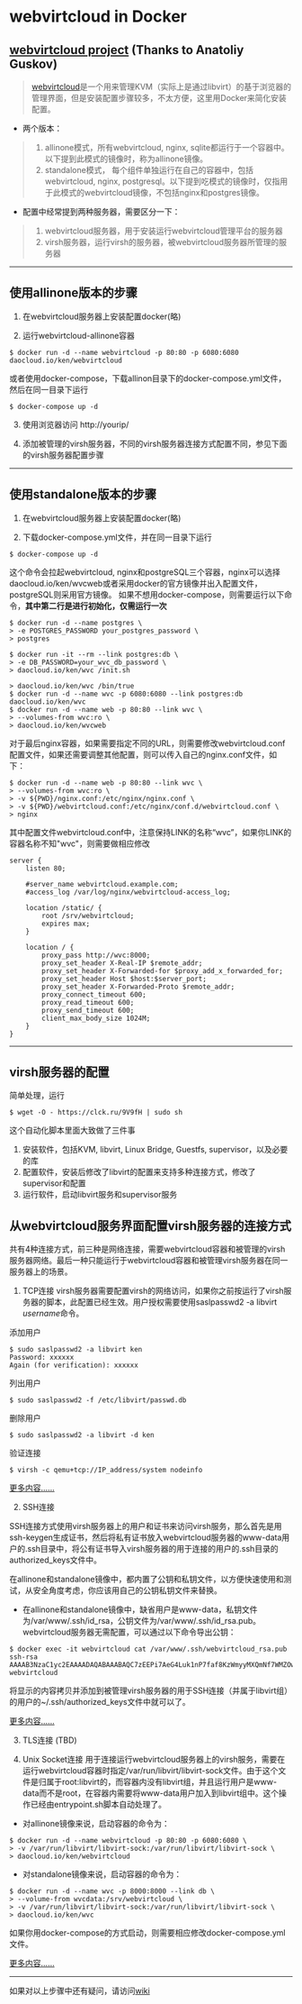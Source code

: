# webvirtcloud in Docker
## [webvirtcloud project](https://github.com/retspen/webvirtcloud) (Thanks to Anatoliy Guskov)

>[webvirtcloud](https://github.com/retspen/webvirtcloud)是一个用来管理KVM（实际上是通过libvirt）的基于浏览器的管理界面，但是安装配置步骤较多，不太方便，这里用Docker来简化安装配置。

- 两个版本：
> 1. allinone模式，所有webvirtcloud, nginx, sqlite都运行于一个容器中。以下提到此模式的镜像时，称为allinone镜像。
> 2. standalone模式， 每个组件单独运行在自己的容器中，包括webvirtcloud, nginx, postgresql。以下提到吃模式的镜像时，仅指用于此模式的webvirtcloud镜像，不包括nginx和postgres镜像。

- 配置中经常提到两种服务器，需要区分一下：
> 1. webvirtcloud服务器，用于安装运行webvirtcloud管理平台的服务器
> 2. virsh服务器，运行virsh的服务器，被webvirtcloud服务器所管理的服务器

--------
## 使用allinone版本的步骤
1. 在webvirtcloud服务器上安装配置docker(略)

2. 运行webvirtcloud-allinone容器

```
$ docker run -d --name webvirtcloud -p 80:80 -p 6080:6080 daocloud.io/ken/webvirtcloud
```
或者使用docker-compose，下载allinon目录下的docker-compose.yml文件，然后在同一目录下运行
```
$ docker-compose up -d
```

3. 使用浏览器访问 http://yourip/

4. 添加被管理的virsh服务器，不同的virsh服务器连接方式配置不同，参见下面的virsh服务器配置步骤

--------
## 使用standalone版本的步骤
1. 在webvirtcloud服务器上安装配置docker(略)

2. 下载docker-compose.yml文件，并在同一目录下运行
```
$ docker-compose up -d
```
这个命令会拉起webvirtcloud, nginx和postgreSQL三个容器，nginx可以选择daocloud.io/ken/wvcweb或者采用docker的官方镜像并出入配置文件，postgreSQL则采用官方镜像。
如果不想用docker-compose，则需要运行以下命令，**其中第二行是进行初始化，仅需运行一次**
```
$ docker run -d --name postgres \
> -e POSTGRES_PASSWORD your_postgres_password \
> postgres

$ docker run -it --rm --link postgres:db \
> -e DB_PASSWORD=your_wvc_db_password \
> daocloud.io/ken/wvc /init.sh

> daocloud.io/ken/wvc /bin/true
$ docker run -d --name wvc -p 6080:6080 --link postgres:db daocloud.io/ken/wvc
$ docker run -d --name web -p 80:80 --link wvc \
> --volumes-from wvc:ro \
> daocloud.io/ken/wvcweb
```

对于最后nginx容器，如果需要指定不同的URL，则需要修改webvirtcloud.conf配置文件，如果还需要调整其他配置，则可以传入自己的nginx.conf文件，如下：

```
$ docker run -d --name web -p 80:80 --link wvc \
> --volumes-from wvc:ro \
> -v ${PWD}/nginx.conf:/etc/nginx/nginx.conf \
> -v ${PWD}/webvirtcloud.conf:/etc/nginx/conf.d/webvirtcloud.conf \
> nginx
```
其中配置文件webvirtcloud.conf中，注意保持LINK的名称“wvc”，如果你LINK的容器名称不知"wvc"，则需要做相应修改
```
server {
    listen 80;

    #server_name webvirtcloud.example.com;
    #access_log /var/log/nginx/webvirtcloud-access_log;

    location /static/ {
        root /srv/webvirtcloud;
        expires max;
    }

    location / {
        proxy_pass http://wvc:8000;
        proxy_set_header X-Real-IP $remote_addr;
        proxy_set_header X-Forwarded-for $proxy_add_x_forwarded_for;
        proxy_set_header Host $host:$server_port;
        proxy_set_header X-Forwarded-Proto $remote_addr;
        proxy_connect_timeout 600;
        proxy_read_timeout 600;
        proxy_send_timeout 600;
        client_max_body_size 1024M;
    }
}
```

--------
## virsh服务器的配置
简单处理，运行
```
$ wget -O - https://clck.ru/9V9fH | sudo sh
```
这个自动化脚本里面大致做了三件事
1. 安装软件，包括KVM, libvirt, Linux Bridge, Guestfs, supervisor，以及必要的库
2. 配置软件，安装后修改了libvirt的配置来支持多种连接方式，修改了supervisor和配置
3. 运行软件，启动libvirt服务和supervisor服务

## 从webvirtcloud服务界面配置virsh服务器的连接方式

共有4种连接方式，前三种是网络连接，需要webvirtcloud容器和被管理的virsh服务器网络。最后一种只能运行于webvirtcloud容器和被管理virsh服务器在同一服务器上的场景。

1. TCP连接
virsh服务器需要配置virsh的网络访问，如果你之前按运行了virsh服务器的脚本，此配置已经生效。用户授权需要使用saslpasswd2 -a libvirt *username*命令。

添加用户
```
$ sudo saslpasswd2 -a libvirt ken
Password: xxxxxx
Again (for verification): xxxxxx
```

列出用户
```
$ sudo saslpasswd2 -f /etc/libvirt/passwd.db
```

删除用户
```
$ sudo saslpasswd2 -a libvirt -d ken
```

验证连接
```
$ virsh -c qemu+tcp://IP_address/system nodeinfo
```

[更多内容......](https://github.com/retspen/webvirtmgr/wiki/Setup-TCP-authorization)

2. SSH连接

SSH连接方式使用virsh服务器上的用户和证书来访问virsh服务，那么首先是用ssh-keygen生成证书，然后将私有证书放入webvirtcloud服务器的www-data用户的.ssh目录中，将公有证书导入virsh服务器的用于连接的用户的.ssh目录的authorized_keys文件中。

在allinone和standalone镜像中，都内置了公钥和私钥文件，以方便快速使用和测试，从安全角度考虑，你应该用自己的公钥私钥文件来替换。

- 在allinone和standalone镜像中，缺省用户是www-data，私钥文件为/var/www/.ssh/id_rsa，公钥文件为/var/www/.ssh/id_rsa.pub。webvirtcloud服务器无需配置，可以通过以下命令导出公钥：

```
$ docker exec -it webvirtcloud cat /var/www/.ssh/webvirtcloud_rsa.pub
ssh-rsa AAAAB3NzaC1yc2EAAAADAQABAAABAQC7zEEPi7AeG4Luk1nP7faf8KzWmyyMXQmNf7WMZOwJP08Zp9p6QJ727w6OFgTtMbL3miljXjjV7U9TC8mQBIJ9cRZFwFZZfsifFROSYE+OUjsw6IuzUaq3krPOqM71/iKm3jHIqd9JAu5M0MnwTGjd9aVs3aXPJ68PuVmaEXgsBql+4cSu0890GBY9BoOxE6i1Pdjxw6T6ZsxRnyAzx2Q9bBCXtVngjgQhS77vNhFENKlnqL170O17lAW+xHzr+ONULtFVqOveaqdVcZNGlb6KbN3otsUq00dE6ow2jZM9q4OhA7FSzoiQRVgPlr4JNj+soG3AR9fGHh7TwrkEdRad webvirtcloud
```

将显示的内容拷贝并添加到被管理virsh服务器的用于SSH连接（并属于libvirt组）的用户的~/.ssh/authorized_keys文件中就可以了。

[更多内容......](https://github.com/retspen/webvirtmgr/wiki/Setup-SSH-Authorization)

3. TLS连接
(TBD)

4. Unix Socket连接
用于连接运行webvirtcloud服务器上的virsh服务，需要在运行webvirtcloud容器时指定/var/run/libvirt/libvirt-sock文件。由于这个文件是归属于root:libvirt的，而容器内没有libvirt组，并且运行用户是www-data而不是root，在容器内需要将www-data用户加入到libvirt组中。这个操作已经由entrypoint.sh脚本自动处理了。

- 对allinone镜像来说，启动容器的命令为：
```
$ docker run -d --name webvirtcloud -p 80:80 -p 6080:6080 \
> -v /var/run/libvirt/libvirt-sock:/var/run/libvirt/libvirt-sock \
> daocloud.io/ken/webvirtcloud
```

- 对standalone镜像来说，启动容器的命令为：
```
$ docker run -d --name wvc -p 8000:8000 --link db \
> --volume-from wvcdata:/srv/webvirtcloud \
> -v /var/run/libvirt/libvirt-sock:/var/run/libvirt/libvirt-sock \
> daocloud.io/ken/wvc
```

如果你用docker-compose的方式启动，则需要相应修改docker-compose.yml文件。

[更多内容......](https://github.com/retspen/webvirtmgr/wiki/Setup-Local-connection)

--------
如果对以上步骤中还有疑问，请访问[wiki](https://github.com/retspen/webvirtmgr/wiki)
